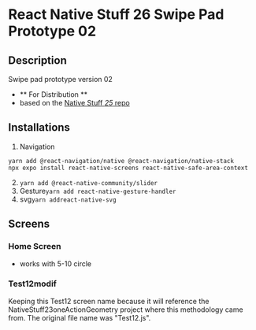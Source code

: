 # React Native Stuff 26 Swipe Pad Prototype 02

## Description

Swipe pad prototype version 02

- ** For Distribution **
- based on the [Native Stuff _25_ repo](https://github.com/costa-rica/NativeStuff25swipePadPrototype02.git)

## Installations

1. Navigation

```
yarn add @react-navigation/native @react-navigation/native-stack
npx expo install react-native-screens react-native-safe-area-context
```

2. `yarn add @react-native-community/slider`
3. Gesture`yarn add react-native-gesture-handler`
4. svg`yarn addreact-native-svg`

## Screens

### Home Screen

- works with 5-10 circle

### Test12modif

Keeping this Test12 screen name because it will reference the NativeStuff23oneActionGeometry project where this methodology came from. The original file name was "Test12.js".

